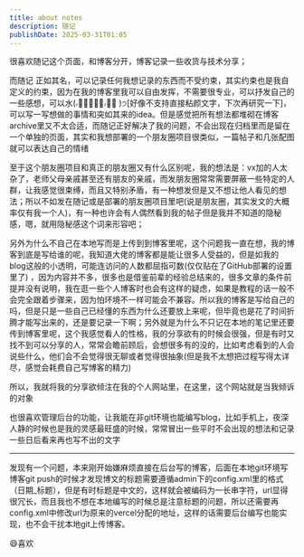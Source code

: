 ```yaml
---
title: about notes
description: 随记
publishDate: 2025-03-31T01:05
---
```

很喜欢随记这个页面，和博客分开，博客记录一些收货与技术分享；

而随记 正如其名，可以记录任何我想记录的东西而不受约束，其实约束也是我自定义的约束，因为在我的博客里我可以自由发挥，不需要很专业，可以抒发自己的一些感想，可以水(៸៸᳐⦁⩊⦁៸៸᳐ )੭\[好像不支持直接粘颜文字，下次再研究一下]，可以写一写想做的事情和突如其来的idea。但是感觉把所有想法都堆砌在博客archive里又不太合适，而随记正好解决了我的问题，不会出现在归档里而是留在一个单独的页面，其实和我想部署的一个朋友圈项目很类似，一篇帖子和几张配图就可以表达自己的情绪

至于这个朋友圈项目和真正的朋友圈又有什么区别呢，我的想法是：vx加的人太杂了，老师父母亲戚甚至还有朋友的亲戚，而发朋友圈常常需要屏蔽一些特定的人群，让我感觉很束缚，而且又特别矛盾，有一种想发但是又不想让他人看见的想法；所以不如发在随记或是部署的朋友圈项目里吧(说是朋友圈，其实发文的大概率仅有我一个人)，有一种也许会有人偶然看到我的帖子但是我并不知道的隐秘感，嗯，就用隐秘感这个词来形容吧；

另外为什么不自己在本地写而是上传到到博客里呢，这个问题我一直在想，我的博客到底是写给谁的呢，我知道大佬的博客都是能让很多人受益的，但是如我的blog这般的小透明，可能连访问的人数都屈指可数(仅仅贴在了GitHub部署的设置里了) ，因为内容并不多，很多也是借鉴前辈的经验总结来的，很多文章的条件前提并没有说明，我在逛一些个人博客时也会有这样的疑虑，如果是教程的话一般不会完全跟着步骤来，因为怕环境不一样可能会不兼容。所以我的博客是写给自己的吗，但是只是一些自己已经懂的东西为什么还要放上来呢，但毕竟也是花了时间折腾才能写出来的，还是要记录一下啊；另外就是为什么不只记在本地的笔记里还要传到博客里呢，这个我感觉看人的性格，我的分享欲有的时候会很强，但是有时又找不到可以分享的人，常常会瞻前顾后，会想很多有的没的，比如考虑看到的人会说些什么，他们会不会觉得很无聊或者觉得很抽象(但是我不太想把过程写得太详尽，感觉会耗费自己写博客的精力)

所以，我就将我的分享欲倾注在我的个人网站里，在这里，这个网站就是当我倾诉的对象

也很喜欢管理后台的功能，让我能在非git环境也能编写blog，比如手机上，夜深人静的时候也是我的灵感最旺盛的时候，常常冒出一些平时不会出现的想法和记录一些日后看来再也写不出的文字

***
发现有一个问题，本来刚开始嫌麻烦直接在后台写的博客，后面在本地git环境写博客git push的时候才发现博文的标题需要遵循admin下的config.xml里的格式（日期_标题），但是有时标题是中文的，这样就会被编码为一长串字符，url显得很冗长，而且我也不想在本地编写的时候总是注意标题的问题，所以还需要再config.xml中修改url为原来的vercel分配的地址，这样的话需要后台编写也能实现，也不会干扰本地git上传博客。

😄喜欢
